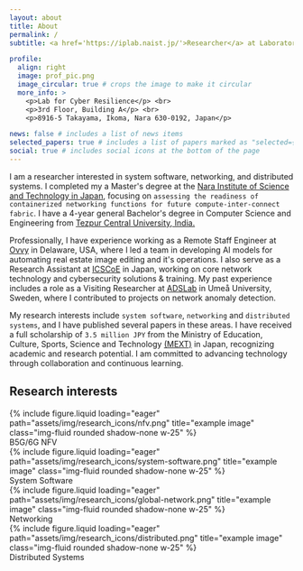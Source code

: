 ```yaml
---
layout: about
title: About
permalink: /
subtitle: <a href='https://iplab.naist.jp/'>Researcher</a> at Laboratory for Cyber Resilience, <br> Nara Institute of Science and Technology <a href="https://www.naist.jp/en">NAIST</a>, Japan.

profile:
  align: right
  image: prof_pic.png
  image_circular: true # crops the image to make it circular
  more_info: >
    <p>Lab for Cyber Resilience</p> <br>
    <p>3rd Floor, Building A</p> <br>
    <p>8916-5 Takayama, Ikoma, Nara 630-0192, Japan</p>

news: false # includes a list of news items
selected_papers: true # includes a list of papers marked as "selected={true}"
social: true # includes social icons at the bottom of the page
---
```


I am a researcher interested in system software, networking, and distributed systems. I completed my a Master's degree at the [Nara Institute of Science and Technology in Japan](https://www.naist.jp/en), focusing on `assessing the readiness of containerized networking functions for future compute-inter-connect fabric`. I have a 4-year general Bachelor's degree in Computer Science and Engineering from [Tezpur Central University, India.](https://www.tezu.ernet.in/)

Professionally, I have experience working as a Remote Staff Engineer at [Ovvy](https://ovvy.ai) in Delaware, USA, where I led a team in developing AI models for automating real estate image editing and it's operations. I also serve as a Research Assistant at [ICSCoE](https://www.ipa.go.jp/en/about/org/icscoe/index.html) in Japan, working on core network technology and cybersecurity solutions & training. My past experience includes a role as a Visiting Researcher at [ADSLab](https://cloudresearch.org) in Umeå University, Sweden, where I contributed to projects on network anomaly detection.

My research interests include `system software`, `networking` and `distributed systems`, and I have published several papers in these areas. I have received a full scholarship of `3.5 million JPY` from the Ministry of Education, Culture, Sports, Science and Technology [(MEXT)](https://www.mext.go.jp/en/policy/education/highered/title02/detail02/sdetail02/1373897.htm) in Japan, recognizing academic and research potential. I am committed to advancing technology through collaboration and continuous learning.

<h2 class="mt-3">Research interests</h2>
<div class="row text-center mb-4 mt-3 d-flex justify-content-around">
    <div class="col-sm mt-3 mt-md-0">
        <div class="d-flex justify-content-center shadow-none">
                {% include figure.liquid loading="eager" path="assets/img/research_icons/nfv.png" title="example image" class="img-fluid rounded shadow-none w-25" %}
        </div>
        B5G/6G NFV
    </div>
    <div class="col-sm mt-3 mt-md-0">
        <div class="d-flex justify-content-center shadow-none">
                {% include figure.liquid loading="eager" path="assets/img/research_icons/system-software.png" title="example image" class="img-fluid rounded shadow-none w-25" %}
        </div>
        System Software
    </div>
    <div class="col-sm mt-3 mt-md-0">
        <div class="d-flex justify-content-center shadow-none">
                {% include figure.liquid loading="eager" path="assets/img/research_icons/global-network.png" title="example image" class="img-fluid rounded shadow-none w-25" %}
        </div>
        Networking
    </div>
    <div class="col-sm mt-3 mt-md-0">
        <div class="d-flex justify-content-center shadow-none">
                {% include figure.liquid loading="eager" path="assets/img/research_icons/distributed.png" title="example image" class="img-fluid rounded shadow-none w-25" %}
        </div>
        Distributed Systems
    </div>
</div>
